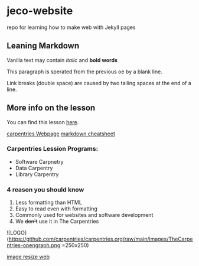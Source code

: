 # jeco-website
repo for learning how to make web with Jekyll pages

## Leaning Markdown
Vanilla text may contain *italic* and **bold words**


This paragraph is sperated from the previous oe by a blank line. 

Link breaks  (double space)
are caused by two tailing spaces at the end of a line.

## More info on the lesson
You can find this lesson [here](https://carpentries-incubator.github.io/building-websites-with-jekyll-and-github-or-gitlab/).

[carpentries Webpage](http://carpentries.org)
[markdown cheatsheet](https://github.com/adam-p/markdown-here/wiki/Markdown-Cheatsheet#images)
### Carpentries Lession Programs: 
- Software Carpnetry
- Data Carpentry
- Library Carpentry 

### 4 reason you should know 

1. Less formatting than HTML
2. Easy to read even with formatting
3. Commonly used for websites and software development
4. We ~~don't~~ use it in The Carpentries

![LOGO](https://github.com/carpentries/carpentries.org/raw/main/images/TheCarpentries-opengraph.png =250x250) 

[image resize web](https://gist.github.com/uupaa/f77d2bcf4dc7a294d109)
